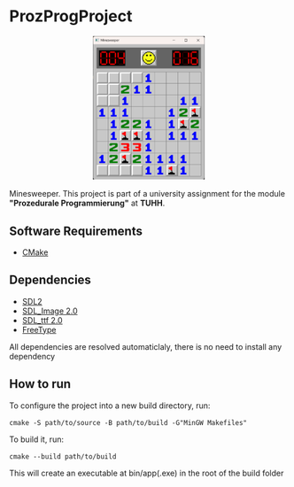 # ProzProgProject

<p align="center">
<img src="img/preview.png" width="40%" alt="Preview" />
</p>

Minesweeper. This project is part of a university assignment for the module __"Prozedurale Programmierung"__ at __TUHH__.

## Software Requirements
- [CMake](https://cmake.org/)

## Dependencies
- [SDL2](https://libsdl.org)
- [SDL_Image 2.0](https://www.libsdl.org/projects/SDL_image/)
- [SDL_ttf 2.0](https://www.libsdl.org/projects/SDL_ttf/)
- [FreeType](https://freetype.org/)

All dependencies are resolved automaticlaly, there is no need to install any dependency

## How to run
To configure the project into a new build directory, run:
```
cmake -S path/to/source -B path/to/build -G"MinGW Makefiles"
```
To build it, run:
```
cmake --build path/to/build
```
This will create an executable at bin/app(.exe) in the root of the build folder
